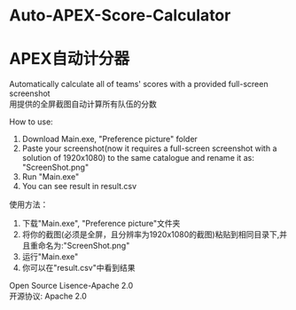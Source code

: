 # Auto-APEX-Score-Calculator  
# APEX自动计分器  

Automatically calculate all of teams' scores with a provided full-screen screenshot  
用提供的全屏截图自动计算所有队伍的分数  
  
  How to use:  
  1. Download Main.exe, "Preference picture" folder  
  2. Paste your screenshot(now it requires a full-screen screenshot with a solution of 1920x1080) to the same catalogue and rename it as: "ScreenShot.png"  
  3. Run "Main.exe"  
  4. You can see result in result.csv  
  
  使用方法：  
  1. 下载"Main.exe", "Preference picture"文件夹  
  2. 将你的截图(必须是全屏，且分辨率为1920x1080的截图)粘贴到相同目录下,并且重命名为:"ScreenShot.png"  
  3. 运行"Main.exe"  
  4. 你可以在"result.csv"中看到结果  

Open Source Lisence-Apache 2.0  
开源协议: Apache 2.0

